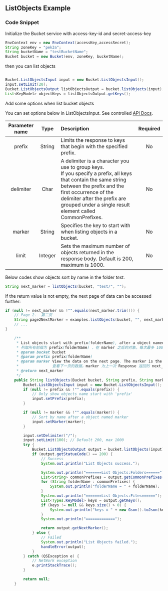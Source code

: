## ListObjects Example

### Code Snippet

Initialize the Bucket service with access-key-id and secret-access-key

```java
EnvContext env = new EnvContext(accessKey,accessSecret);
String zoneKey = "pek3a";
String bucketName = "testBucketName";
Bucket bucket = new Bucket(env, zoneKey, bucketName);

```

then you can list objects

```java

Bucket.ListObjectsInput input = new Bucket.ListObjectsInput();
input.setLimit(20);
Bucket.ListObjectsOutput listObjectsOutput = bucket.listObjects(input);
List<KeyModel> objectKeys = listObjectsOutput.getKeys();

```

Add some options when list bucket objects

You can set options below in ListObjectsInput. See controlled [API Docs](https://docsv4.qingcloud.com/user_guide/storage/object_storage/api/bucket/basic_opt/get/).

| Parameter name |  Type   | Description                                                                                                                                                                                                                                                         | Required |
| :------------: | :-----: | :------------------------------------------------------------------------------------------------------------------------------------------------------------------------------------------------------------------------------------------------------------------ | :------: |
|     prefix     | String  | Limits the response to keys that begin with the specified prefix.                                                                                                                                                                                                   |    No    |
|   delimiter    |  Char   | A delimiter is a character you use to group keys.<br/>If you specify a prefix, all keys that contain the same string between the prefix and the first occurrence of the delimiter after the prefix are grouped under a single result element called CommonPrefixes. |    No    |
|     marker     | String  | Specifies the key to start with when listing objects in a bucket.                                                                                                                                                                                                   |    No    |
|     limit      | Integer | Sets the maximum number of objects returned in the response body. Default is 200, maximum is 1000.                                                                                                                                                                  |    No    |

Below codes show objects sort by name in the folder _test_.

```java
String next_marker = listObjects(bucket, "test/", "");
```

If the return value is not empty, the next page of data can be accessed further:

```Java
if (null != next_marker && !"".equals(next_marker.trim())) {
    // Page 2.  第二页
    String page2NextMarker = examples.listObjects(bucket, "", next_marker);
    // ...
}
```

```Java
    /**
     * List objects start with prefix(folderName), after a object named marker. Limit up to 100 data.
     * 列取所有前缀为 prefix(folderName) ，在 marker 之后的对象。每次最多 100 条数据。
     * @param bucket bucket
     * @param prefix prefix(folderName)
     * @param marker View the data on the next page. The marker is the value of next_marker returned by the last Response
     *               查看下一页的数据。marker 为上一次 Response 返回的 next_marker 的值
     * @return next_marker
     */
    public String listObjects(Bucket bucket, String prefix, String marker) {
        Bucket.ListObjectsInput input = new Bucket.ListObjectsInput();
        if (null != prefix && !"".equals(prefix)) {
            // Only show objects name start with 'prefix'
            input.setPrefix(prefix);
        }

        if (null != marker && !"".equals(marker)) {
            // Sort by name after a object named marker
            input.setMarker(marker);
        }

        input.setDelimiter("/");
        input.setLimit(100); // Default 200, max 1000
        try {
            Bucket.ListObjectsOutput output = bucket.listObjects(input);
            if (output.getStatueCode() == 200) {
                // Success
                System.out.println("List Objects success.");

                System.out.println("=======List Objects:Folders======");
                List<String> commonPrefixes = output.getCommonPrefixes();
                for (String folderName : commonPrefixes) {
                    System.out.println("folderName = " + folderName);
                }
                System.out.println("=======List Objects:Files======");
                List<Types.KeyModel> keys = output.getKeys();
                if (keys != null && keys.size() > 0) {
                    System.out.println("keys = " + new Gson().toJson(keys));
                }
                System.out.println("=============");

                return output.getNextMarker();
            } else {
                // Failed
                System.out.println("List Objects failed.");
                handleError(output);
            }
        } catch (QSException e) {
            // NetWork exception
            e.printStackTrace();
        }

        return null;
    }
```
